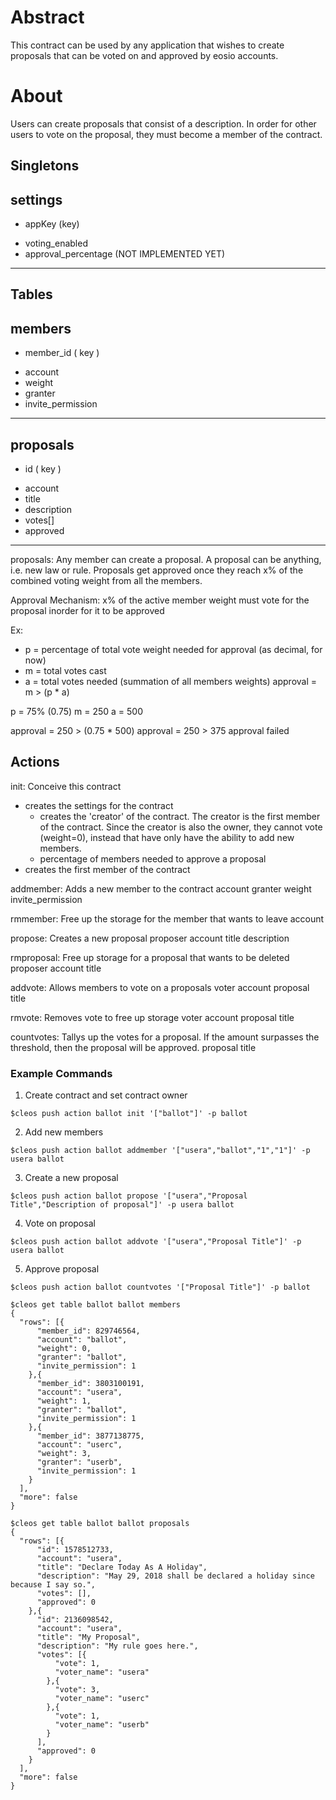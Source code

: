 # Abstract
This contract can be used by any application that wishes to create proposals that can be voted on and approved by eosio accounts.

# About
Users can create proposals that consist of a description.  In order for other users to vote on the proposal, they must become a member of the contract.

## Singletons
settings
--------
* appKey (key)
+ voting_enabled
+ approval_percentage (NOT IMPLEMENTED YET)
--------

## Tables
members
--------
* member_id ( key )
+ account
+ weight
+ granter
+ invite_permission
--------

proposals
---------
* id  ( key )
+ account
+ title
+ description
+ votes[]
+ approved
---------

proposals: Any member can create a proposal.  A proposal can be anything, i.e. new law or rule.  Proposals get approved once they reach x% of the combined voting weight from all the members.

Approval Mechanism:
x% of the active member weight must vote for the proposal inorder for it to be approved

Ex:
* p = percentage of total vote weight needed for approval (as decimal, for now)
* m = total votes cast
* a = total votes needed (summation of all members weights)
approval = m > (p * a)

p = 75% (0.75)
m = 250
a = 500

approval = 250 > (0.75 * 500)
approval = 250 > 375
approval failed


## Actions
init: Conceive this contract
* creates the settings for the contract
  * creates the 'creator' of the contract.  The creator is the first member of the
    contract.  Since the creator is also the owner, they cannot vote (weight=0), 
    instead that have only have the ability to add new members.
  * percentage of members needed to approve a proposal
* creates the first member of the contract

addmember: Adds a new member to the contract
  account
  granter
  weight
  invite_permission

rmmember: Free up the storage for the member that wants to leave
  account

propose: Creates a new proposal
  proposer account
  title
  description

rmproposal: Free up storage for a proposal that wants to be deleted
  proposer account
  title

addvote: Allows members to vote on a proposals
  voter account
  proposal title

rmvote: Removes vote to free up storage
  voter account
  proposal title

countvotes: Tallys up the votes for a proposal.  If the amount surpasses the threshold, then the proposal will be approved.
  proposal title

### Example Commands
1) Create contract and set contract owner

`$cleos push action ballot init '["ballot"]' -p ballot`

2) Add new members

`$cleos push action ballot addmember '["usera","ballot","1","1"]' -p usera ballot`

3) Create a new proposal

`$cleos push action ballot propose '["usera","Proposal Title","Description of proposal"]' -p usera ballot`


4) Vote on proposal

`$cleos push action ballot addvote '["usera","Proposal Title"]' -p usera ballot`

5) Approve proposal

`$cleos push action ballot countvotes '["Proposal Title"]' -p ballot`


```
$cleos get table ballot ballot members
{
  "rows": [{
      "member_id": 829746564,
      "account": "ballot",
      "weight": 0,
      "granter": "ballot",
      "invite_permission": 1
    },{
      "member_id": 3803100191,
      "account": "usera",
      "weight": 1,
      "granter": "ballot",
      "invite_permission": 1
    },{
      "member_id": 3877138775,
      "account": "userc",
      "weight": 3,
      "granter": "userb",
      "invite_permission": 1
    }
  ],
  "more": false
}

```

```
$cleos get table ballot ballot proposals
{
  "rows": [{
      "id": 1578512733,
      "account": "usera",
      "title": "Declare Today As A Holiday",
      "description": "May 29, 2018 shall be declared a holiday since because I say so.",
      "votes": [],
      "approved": 0
    },{
      "id": 2136098542,
      "account": "usera",
      "title": "My Proposal",
      "description": "My rule goes here.",
      "votes": [{
          "vote": 1,
          "voter_name": "usera"
        },{
          "vote": 3,
          "voter_name": "userc"
        },{
          "vote": 1,
          "voter_name": "userb"
        }
      ],
      "approved": 0
    }
  ],
  "more": false
}
```